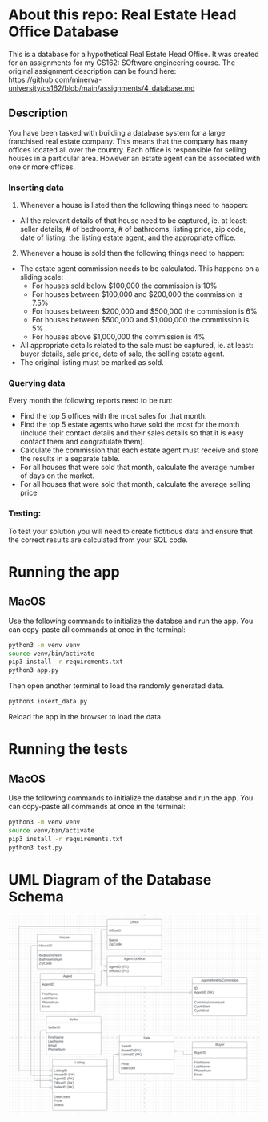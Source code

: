 # About this repo: Real Estate Head Office Database

This is a database for a hypothetical Real Estate Head Office. It was created for an assignments for my CS162: SOftware engineering course. The original assignment description can be found here: https://github.com/minerva-university/cs162/blob/main/assignments/4_database.md

## Description

You have been tasked with building a database system for a large franchised real
estate company. This means that the company has many offices located all over
the country. Each office is responsible for selling houses in a particular area.
However an estate agent can be associated with one or more offices.

### Inserting data
1. Whenever a house is listed then the following things need to happen:
 -  All the relevant details of that house need to be captured, ie. at least: seller details, # of bedrooms, # of bathrooms, listing price, zip code, date of listing, the listing estate agent, and the appropriate office.
2. Whenever a house is sold then the following things need to happen:
 - The estate agent commission needs to be calculated. This happens on a sliding scale:
   - For houses sold below $100,000 the commission is 10%
   - For houses between $100,000 and $200,000 the commission is 7.5%
   - For houses between $200,000 and $500,000 the commission is 6%
   - For houses between $500,000 and $1,000,000 the commission is 5%
   - For houses above $1,000,000 the commission is 4%
 - All appropriate details related to the sale must be captured, ie. at least: buyer details, sale price, date of sale, the selling estate agent.
 - The original listing must be marked as sold.

### Querying data
Every month the following reports need to be run:
 - Find the top 5 offices with the most sales for that month.
 - Find the top 5 estate agents who have sold the most for the month (include their contact details and their sales details so that it is easy contact them and congratulate them).
 - Calculate the commission that each estate agent must receive and store the results in a separate table. 
 - For all houses that were sold that month, calculate the average number of days on the market.
 - For all houses that were sold that month, calculate the average selling price

### Testing:
To test your solution you will need to create fictitious data and ensure that the correct results are calculated from your SQL code.


# Running the app

## MacOS

Use the following commands to initialize the databse and run the app. You can copy-paste all commands at once in the terminal:

```bash
python3 -m venv venv
source venv/bin/activate
pip3 install -r requirements.txt
python3 app.py
```
Then open another terminal to load the randomly generated data.
```bash
python3 insert_data.py
```

Reload the app in the browser to load the data. 

# Running the tests

## MacOS

Use the following commands to initialize the databse and run the app. You can copy-paste all commands at once in the terminal:

```bash
python3 -m venv venv
source venv/bin/activate
pip3 install -r requirements.txt
python3 test.py
```

# UML Diagram of the Database Schema
![UML](uml.png "UML Diagram")
